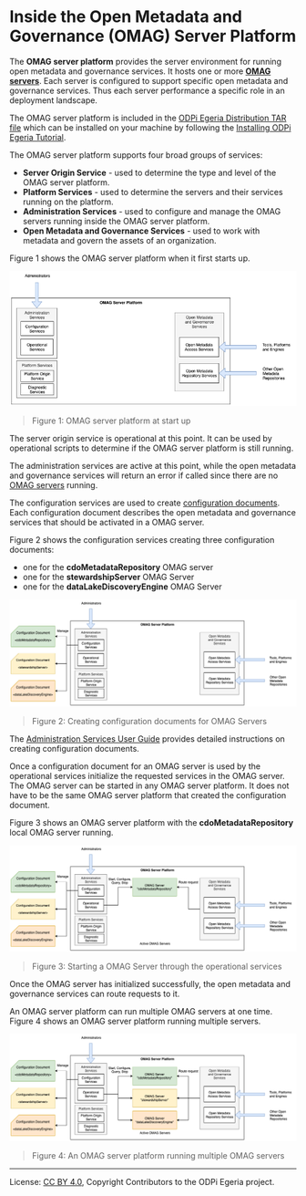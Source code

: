 <!-- SPDX-License-Identifier: CC-BY-4.0 -->
<!-- Copyright Contributors to the ODPi Egeria project. -->

# Inside the Open Metadata and Governance (OMAG) Server Platform

The **OMAG server platform** provides the server environment for running open metadata
and governance services.  It hosts one or more **[OMAG servers](omag-server.md)**.  Each server is configured to support specific
open metadata and governance services.  Thus each server performance a specific role in an deployment landscape.

The OMAG server platform is included in the [ODPi Egeria Distribution TAR file](../../../open-metadata-distribution/open-metadata-assemblies)
which can be installed on your machine by following the [Installing ODPi Egeria Tutorial](../../../open-metadata-resources/open-metadata-tutorials/building-egeria-tutorial/task-installing-egeria.md).

The OMAG server platform supports four broad groups of services:

* **Server Origin Service** - used to determine the type and level of the OMAG server platform.
* **Platform Services** - used to determine the servers and their services running on the platform.
* **Administration Services** - used to configure and manage the OMAG servers running inside the OMAG server platform.
* **Open Metadata and Governance Services** - used to work with metadata and govern the assets of an organization.

Figure 1 shows the OMAG server platform when it first starts up.

![Figure 1](omag-server-platform-start-up.png)
> Figure 1: OMAG server platform at start up

The server origin service  is operational at this point.  It can be used by operational scripts to determine if the 
OMAG server platform is still running.

The administration services are active at this point, while the open metadata and governance services
will return an error if called since there are no [OMAG servers](../../../open-metadata-implementation/admin-services/docs/concepts/logical-omag-server.md) running.

The configuration services are used to create [configuration documents](../../../open-metadata-implementation/admin-services/docs/concepts/configuration-document.md).  Each configuration document
describes the open metadata and governance services that should be activated in a OMAG server.

Figure 2 shows the configuration services creating three configuration documents:
* one for the **cdoMetadataRepository** OMAG server
* one for the **stewardshipServer** OMAG Server
* one for the **dataLakeDiscoveryEngine** OMAG Server

![Figure 2](omag-server-platform-configure.png)
> Figure 2: Creating configuration documents for OMAG Servers

The [Administration Services User Guide](../../../open-metadata-implementation/admin-services/Using-the-Admin-Services.md)
provides detailed instructions on creating configuration documents.

Once a configuration document for an OMAG server is used by
the operational services initialize the requested services in the OMAG server.
The OMAG server can be started in any OMAG server platform.
It does not have to be the same OMAG server platform that created the configuration document.

Figure 3 shows an OMAG server platform with the **cdoMetadataRepository** local OMAG server
running.

![Figure 3](omag-server-platform-initialize-logical-omag-server.png)
> Figure 3: Starting a OMAG Server through the operational services

Once the OMAG server has initialized successfully, the open metadata and governance services
can route requests to it.

An OMAG server platform can run multiple OMAG servers at one time.  Figure 4 shows an OMAG server platform
running multiple servers.

![Figure 4](omag-server-platform-overview.png)
> Figure 4: An OMAG server platform running multiple OMAG servers




----
License: [CC BY 4.0](https://creativecommons.org/licenses/by/4.0/),
Copyright Contributors to the ODPi Egeria project.